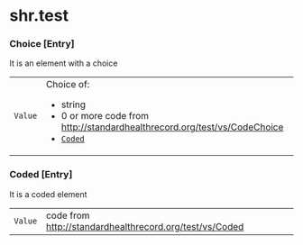 # shr.test

### <a name="Choice"></a>Choice [Entry]
It is an element with a choice

| | | |
|---|---|---|
| `Value` | Choice of: <ul><li>string</li><li>0&nbsp;or&nbsp;more code from http://standardhealthrecord.org/test/vs/CodeChoice</li><li>[`Coded`](../test/index.md#Coded)</li></ul> ||

### <a name="Coded"></a>Coded [Entry]
It is a coded element

| | | |
|---|---|---|
| `Value` | code from http://standardhealthrecord.org/test/vs/Coded ||